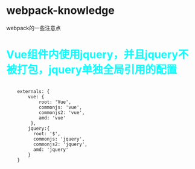 # webpack-knowledge
webpack的一些注意点

# <font color="#00ffff">Vue组件内使用jquery，并且jquery不被打包，jquery单独全局引用的配置</font>
<pre>
<code>
    externals: {
        vue: {
            root: 'Vue',
            commonjs: 'vue',
            commonjs2: 'vue',
            amd: 'vue'
         },
        jquery:{
          root: '$',
          commonjs: 'jquery',
          commonjs2: 'jquery',
          amd: 'jquery'
        }
    }
</code>
</pre>

